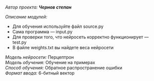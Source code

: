 *Автор проекта:* ***Чернов степан***

*Описание модулей:*
- Для обучения используйте файл source.py
- Сама программа — input.py
- Для проверки того, что нейросеть корректно функционирует — test.py
- В файле weights.txt вы найдете веса нейросети

*Модель нейросети:*	Перцептрон  
*Модель обучения:*	Обучение на примерах  
*Способ обучения:*	Обратное распространение ошибки  
*Формат ввода:*		6-битный вектор  

